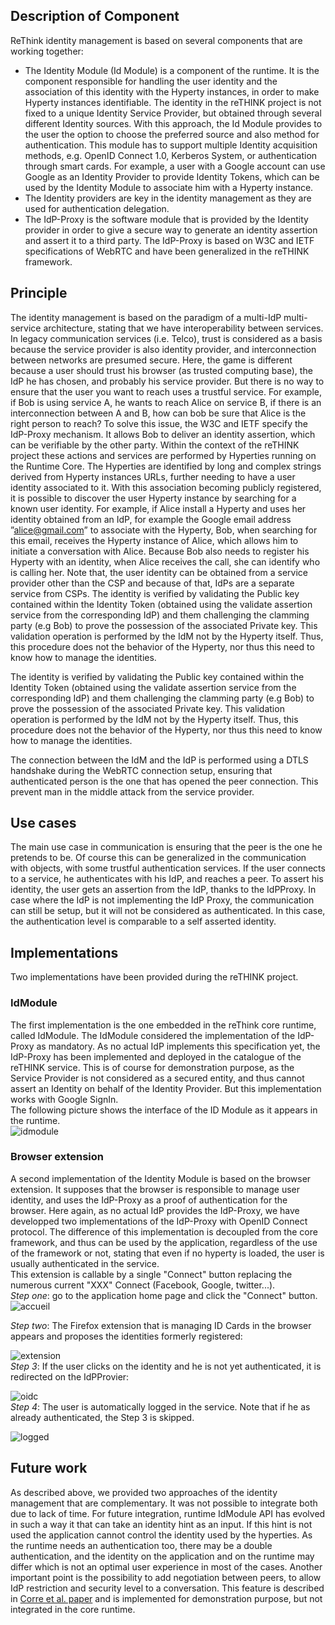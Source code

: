 ## Description of Component
ReThink identity management is based on several components that are working together:
* The Identity Module (Id Module) is a component of the runtime. It is the component responsible for handling the user identity and the association of this identity with the Hyperty instances, in order to make Hyperty instances identifiable. The identity in the reTHINK project is not fixed to a unique Identity Service Provider, but obtained through several different Identity sources. With this approach, the Id Module provides to the user the option to choose the preferred source and also method for authentication. This module has to support multiple Identity acquisition methods, e.g. OpenID Connect 1.0, Kerberos System, or authentication through smart cards. For example, a user with a Google account can use Google as an Identity Provider to provide Identity Tokens, which can be used by the Identity Module to associate him with a Hyperty instance.
* The Identity providers are key in the identity management as they are used for authentication delegation.
* The IdP-Proxy is the software module that is provided by the Identity provider in order to give a secure way to generate an identity assertion and assert it to a third party. The IdP-Proxy is based on W3C and IETF specifications of WebRTC and have been generalized in the reTHINK framework.

## Principle

The identity management is based on the paradigm of a multi-IdP multi-service architecture, stating that we have interoperability between services. In legacy communication services (i.e. Telco), trust is considered as a basis because the service provider is also identity provider, and interconnection between networks are presumed secure. Here, the game is different because a user should trust his browser (as trusted computing base), the IdP he has chosen, and probably his service provider. But there is no way to ensure that the user you want to reach uses a trustful service. For example, if Bob is using service A, he wants to reach Alice on service B, if there is an interconnection between A and B, how can bob be sure that Alice is the right person to reach? To solve this issue, the W3C and IETF specify the IdP-Proxy mechanism. It allows Bob to deliver an identity assertion, which can be verifiable by the other party. Within the context of the reTHINK project these actions and services are performed by Hyperties running on the Runtime Core. The Hyperties are identified by long and complex strings derived from Hyperty instances URLs, further needing to have a user identity associated to it. With this association becoming publicly registered, it is possible to discover the user Hyperty instance by searching for a known user identity. For example, if Alice install a Hyperty and uses her identity obtained from an IdP, for example the Google email address ”alice@gmail.com” to associate with the Hyperty, Bob, when searching for this email, receives the Hyperty instance of Alice, which allows him to initiate a conversation with Alice. Because Bob also needs to register his Hyperty with an identity, when Alice receives the call, she can identify who is calling her. Note that, the user identity can be obtained from a service provider other than the CSP and because of that, IdPs are a separate service from CSPs.
The identity is verified by validating the Public key contained within the Identity Token (obtained using the validate assertion service from the corresponding IdP) and them challenging the clamming party (e.g Bob) to prove the possession of the associated Private key. This validation operation is performed by the IdM not by the Hyperty itself. Thus, this procedure does not the behavior of the Hyperty, nor thus this need to know how to manage the identities.

The identity is verified by validating the Public key contained within the Identity Token (obtained using the validate assertion service from the corresponding IdP) and them challenging the clamming party (e.g Bob) to prove the possession of the associated Private key. This validation operation is performed by the IdM not by the Hyperty itself. Thus, this procedure does not the behavior of the Hyperty, nor thus this need to know how to manage the identities. 

The connection between the IdM and the IdP is performed using a DTLS handshake during the WebRTC connection setup, ensuring that authenticated person is the one that has opened the peer connection. This prevent man in the middle attack from the service provider.

## Use cases
The main use case in communication is ensuring that the peer is the one he pretends to be. Of course this can be generalized in the communication with objects, with some trustful authentication services.
If the user connects to a service, he authenticates with his IdP, and reaches a peer. To assert his identity, the user gets an assertion from the IdP, thanks to the IdPProxy. In case where the IdP is not implementing the IdP Proxy, the communication can still be setup, but it will not be considered as authenticated. In this case, the authentication level is comparable to a self asserted identity.

## Implementations
Two implementations have been provided during the reTHINK project.

### IdModule
The first implementation is the one embedded in the reThink core runtime, called IdModule. The IdModule considered the implementation of the IdP-Proxy as mandatory. As no actual IdP implements this specification yet, the IdP-Proxy has been implemented and deployed in the catalogue of the reTHINK service. This is of course for demonstration purpose, as the Service Provider is not considered as a secured entity, and thus cannot assert an Identity on behalf of the Identity Provider. But this implementation works with Google SignIn.  
The following picture shows the interface of the ID Module as it appears in the runtime.  
![idmodule](https://user-images.githubusercontent.com/10738516/27957576-505abd36-631f-11e7-8a05-1512b83c0a09.png)  

### Browser extension
A second implementation of the Identity Module is based on the browser extension. It supposes that the browser is responsible to manage user identity, and uses the IdP-Proxy as a proof of authentication for the browser. Here again, as no actual IdP provides the IdP-Proxy, we have developped two implementations of the IdP-Proxy with OpenID Connect protocol. The difference of this implementation is decoupled from the core framework, and thus can be used by the application, regardless of the use of the framework or not, stating that even if no hyperty is loaded, the user is usually authenticated in the service.  
This extension is callable by a single "Connect" button replacing the numerous current "XXX" Connect (Facebook, Google, twitter...).  
*Step one*: go to the application home page and click the "Connect" button.  
![accueil](https://user-images.githubusercontent.com/10738516/27957881-a8234fbe-6320-11e7-809e-7d87824b02d9.png)  

*Step two*:
The Firefox extension that is managing ID Cards in the browser appears and proposes the identities formerly registered:  

![extension](https://user-images.githubusercontent.com/10738516/27957661-b7b19a2c-631f-11e7-8de4-3c6c691f7196.png)  
*Step 3*: If the user clicks on the identity and he is not yet authenticated, it is redirected on the IdPProvier:  

![oidc](https://user-images.githubusercontent.com/10738516/27958440-50d7e12c-6323-11e7-89f8-c2debaf7c6a2.png)  
*Step 4*: The user is automatically logged in the service. Note that if he as already authenticated, the Step 3 is skipped.  

![logged](https://user-images.githubusercontent.com/10738516/27958332-d76ac034-6322-11e7-99ad-753106fc66ba.png)  


## Future work
As described above, we provided two approaches of the identity management that are complementary.
It was not possible to integrate both due to lack of time.
For future integration, runtime IdModule API has evolved in such a way it that can take an identity hint as an input. If this hint is not used the application cannot control the identity used by the hyperties.
As the runtime needs an authentication too, there may be a double authentication, and the identity on the application and on the runtime may differ which is not an optimal user experience in most of the cases.
Another important point is the possibility to add negotiation between peers, to allow IdP restriction and security level to a conversation. This feature is described in [Corre et al. paper](https://link.springer.com/chapter/10.1007%2F978-3-319-60131-1_27) and is implemented for demonstration purpose, but not integrated in the core runtime.
